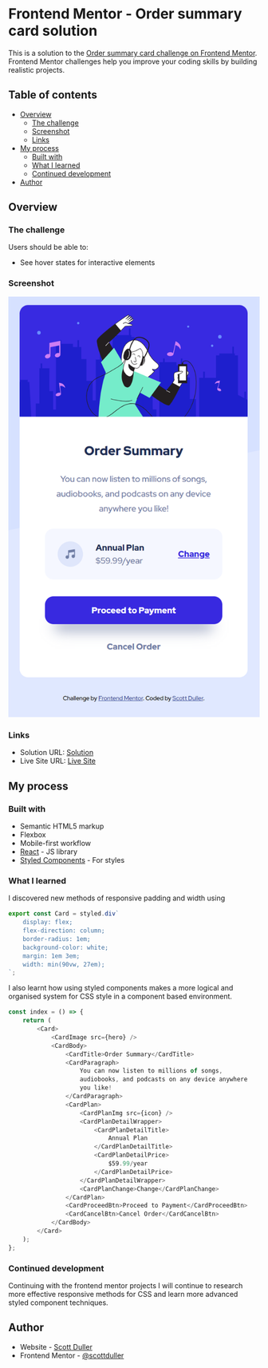 # Frontend Mentor - Order summary card solution

This is a solution to the [Order summary card challenge on Frontend Mentor](https://www.frontendmentor.io/challenges/order-summary-component-QlPmajDUj). Frontend Mentor challenges help you improve your coding skills by building realistic projects.

## Table of contents

-   [Overview](#overview)
    -   [The challenge](#the-challenge)
    -   [Screenshot](#screenshot)
    -   [Links](#links)
-   [My process](#my-process)
    -   [Built with](#built-with)
    -   [What I learned](#what-i-learned)
    -   [Continued development](#continued-development)
-   [Author](#author)

## Overview

### The challenge

Users should be able to:

-   See hover states for interactive elements

### Screenshot

![](./screenshot.png)

### Links

-   Solution URL: [Solution](https://github.com/scottduller/00-order-summary-component)
-   Live Site URL: [Live Site](https://scottduller.github.io/00-order-summary-component/)

## My process

### Built with

-   Semantic HTML5 markup
-   Flexbox
-   Mobile-first workflow
-   [React](https://reactjs.org/) - JS library
-   [Styled Components](https://styled-components.com/) - For styles

### What I learned

I discovered new methods of responsive padding and width using

```js
export const Card = styled.div`
	display: flex;
	flex-direction: column;
	border-radius: 1em;
	background-color: white;
	margin: 1em 3em;
	width: min(90vw, 27em);
`;
```

I also learnt how using styled components makes a more logical and organised system for CSS style in a component based environment.

```js
const index = () => {
	return (
		<Card>
			<CardImage src={hero} />
			<CardBody>
				<CardTitle>Order Summary</CardTitle>
				<CardParagraph>
					You can now listen to millions of songs,
					audiobooks, and podcasts on any device anywhere
					you like!
				</CardParagraph>
				<CardPlan>
					<CardPlanImg src={icon} />
					<CardPlanDetailWrapper>
						<CardPlanDetailTitle>
							Annual Plan
						</CardPlanDetailTitle>
						<CardPlanDetailPrice>
							$59.99/year
						</CardPlanDetailPrice>
					</CardPlanDetailWrapper>
					<CardPlanChange>Change</CardPlanChange>
				</CardPlan>
				<CardProceedBtn>Proceed to Payment</CardProceedBtn>
				<CardCancelBtn>Cancel Order</CardCancelBtn>
			</CardBody>
		</Card>
	);
};
```

### Continued development

Continuing with the frontend mentor projects I will continue to research more effective responsive methods for CSS and learn more advanced styled component techniques.

## Author

-   Website - [Scott Duller](https://github.com/scottduller)
-   Frontend Mentor - [@scottduller](https://www.frontendmentor.io/profile/scottduller)
